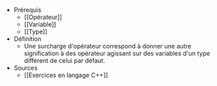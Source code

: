 - Prérequis
	- [[Opérateur]]
	- [[Variable]]
	- [[Type]]
- Définition
	-	Une surcharge d'opérateur correspond à donner une autre signification à des opérateur agissant sur des variables d'un type différent de celui par défaut. 
- Sources
	- [[Exercices en langage C++]]
